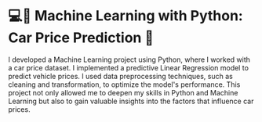 # 💻🧠 Machine Learning with Python: Car Price Prediction 🚗

I developed a Machine Learning project using Python, where I worked with a car price dataset. I implemented a predictive Linear Regression model to predict vehicle prices. I used data preprocessing techniques, such as cleaning and transformation, to optimize the model's performance. This project not only allowed me to deepen my skills in Python and Machine Learning but also to gain valuable insights into the factors that influence car prices.
